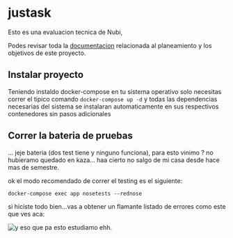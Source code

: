 # justask
Esto es una evaluacion tecnica de Nubi,


Podes revisar toda la [documentacion](docs/README.md) relacionada al planeamiento y los objetivos de este proyecto.

## Instalar proyecto
Teniendo instaldo docker-compose en tu sistema operativo solo necesitas
correr el tipico comando `docker-compose up -d` y todas las dependencias
necesarias del sistema se instalaran automaticamente en sus respectivos
contenedores sin pasos adicionales

## Correr la bateria de pruebas
... jeje bateria (dos test tiene y ninguno funciona), para esto vinimo ? no
hubieramo quedado en kaza... haa cierto no salgo de mi casa desde hace mas de
semestre.

ok el modo recomendado de correr el testing es el siguiente:
```
docker-compose exec app nosetests --rednose
```

si hiciste todo bien...vas a obtener un flamante listado de errores como este
que ves aca:

 ![y eso que pa esto estudiamo ehh](../docs/epic_fail.png).
